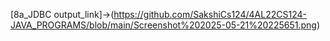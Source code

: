 [8a_JDBC output_link]->(https://github.com/SakshiCs124/4AL22CS124-JAVA_PROGRAMS/blob/main/Screenshot%202025-05-21%20225651.png)
